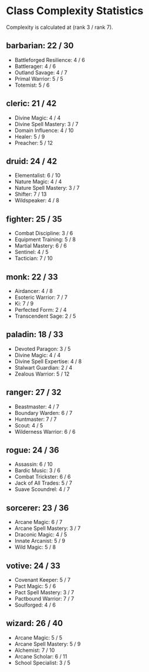 # Class Complexity Statistics

Complexity is calculated at (rank 3 / rank 7).


## barbarian: 22 / 30
* Battleforged Resilience: 4 / 6
* Battlerager: 4 / 6
* Outland Savage: 4 / 7
* Primal Warrior: 5 / 5
* Totemist: 5 / 6
            
## cleric: 21 / 42
* Divine Magic: 4 / 4
* Divine Spell Mastery: 3 / 7
* Domain Influence: 4 / 10
* Healer: 5 / 9
* Preacher: 5 / 12
            
## druid: 24 / 42
* Elementalist: 6 / 10
* Nature Magic: 4 / 4
* Nature Spell Mastery: 3 / 7
* Shifter: 7 / 13
* Wildspeaker: 4 / 8
            
## fighter: 25 / 35
* Combat Discipline: 3 / 6
* Equipment Training: 5 / 8
* Martial Mastery: 6 / 6
* Sentinel: 4 / 5
* Tactician: 7 / 10
            
## monk: 22 / 33
* Airdancer: 4 / 8
* Esoteric Warrior: 7 / 7
* Ki: 7 / 9
* Perfected Form: 2 / 4
* Transcendent Sage: 2 / 5
            
## paladin: 18 / 33
* Devoted Paragon: 3 / 5
* Divine Magic: 4 / 4
* Divine Spell Expertise: 4 / 8
* Stalwart Guardian: 2 / 4
* Zealous Warrior: 5 / 12
            
## ranger: 27 / 32
* Beastmaster: 4 / 7
* Boundary Warden: 6 / 7
* Huntmaster: 7 / 7
* Scout: 4 / 5
* Wilderness Warrior: 6 / 6
            
## rogue: 24 / 36
* Assassin: 6 / 10
* Bardic Music: 3 / 6
* Combat Trickster: 6 / 6
* Jack of All Trades: 5 / 7
* Suave Scoundrel: 4 / 7
            
## sorcerer: 23 / 36
* Arcane Magic: 6 / 7
* Arcane Spell Mastery: 3 / 7
* Draconic Magic: 4 / 5
* Innate Arcanist: 5 / 9
* Wild Magic: 5 / 8
            
## votive: 24 / 33
* Covenant Keeper: 5 / 7
* Pact Magic: 5 / 6
* Pact Spell Mastery: 3 / 7
* Pactbound Warrior: 7 / 7
* Soulforged: 4 / 6
            
## wizard: 26 / 40
* Arcane Magic: 5 / 5
* Arcane Spell Mastery: 5 / 9
* Alchemist: 7 / 10
* Arcane Scholar: 6 / 11
* School Specialist: 3 / 5

